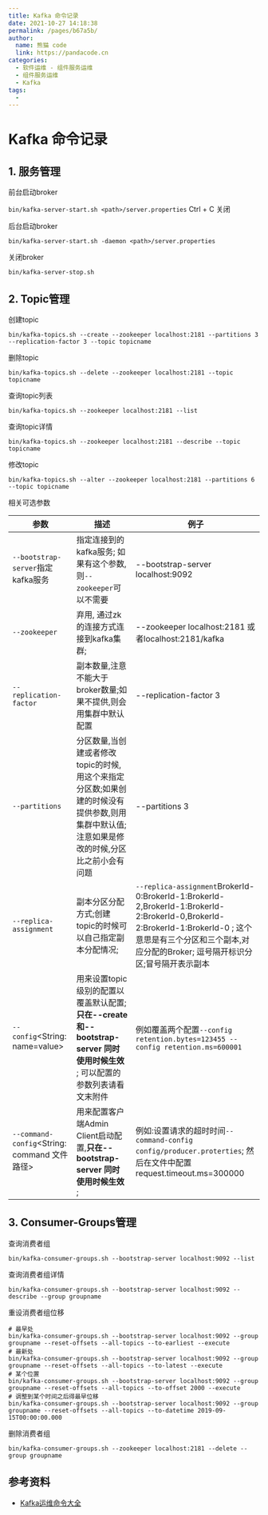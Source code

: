```yaml
---
title: Kafka 命令记录
date: 2021-10-27 14:18:38
permalink: /pages/b67a5b/
author: 
  name: 熊猫 code
  link: https://pandacode.cn
categories: 
  - 软件运维 - 组件服务运维
  - 组件服务运维
  - Kafka
tags: 
  - 
---
```

# Kafka 命令记录

## 1. 服务管理

前台启动broker

`bin/kafka-server-start.sh <path>/server.properties`
Ctrl + C 关闭

后台启动broker

`bin/kafka-server-start.sh -daemon <path>/server.properties`

关闭broker

`bin/kafka-server-stop.sh`

## 2. Topic管理

创建topic

`bin/kafka-topics.sh --create --zookeeper localhost:2181 --partitions 3 --replication-factor 3 --topic topicname`

删除topic

`bin/kafka-topics.sh --delete --zookeeper localhost:2181 --topic topicname`

查询topic列表

`bin/kafka-topics.sh --zookeeper localhost:2181 --list`

查询topic详情

`bin/kafka-topics.sh --zookeeper localhost:2181 --describe --topic topicname`

修改topic

`bin/kafka-topics.sh --alter --zookeeper localhost:2181 --partitions 6 --topic topicname`

相关可选参数

| 参数                                         | 描述                                                                                                                                         | 例子                                                                                                                                                                                                          |
| ---------------------------------------------- | ---------------------------------------------------------------------------------------------------------------------------------------------- | --------------------------------------------------------------------------------------------------------------------------------------------------------------------------------------------------------------- |
| `--bootstrap-server`指定kafka服务            | 指定连接到的kafka服务; 如果有这个参数,则`--zookeeper`可以不需要                                                                              | --bootstrap-server localhost:9092                                                                                                                                                                             |
| `--zookeeper`                                | 弃用, 通过zk的连接方式连接到kafka集群;                                                                                                       | --zookeeper localhost:2181 或者localhost:2181/kafka                                                                                                                                                           |
| `--replication-factor`                       | 副本数量,注意不能大于broker数量;如果不提供,则会用集群中默认配置                                                                              | --replication-factor 3                                                                                                                                                                                        |
| `--partitions`                               | 分区数量,当创建或者修改topic的时候,用这个来指定分区数;如果创建的时候没有提供参数,则用集群中默认值; 注意如果是修改的时候,分区比之前小会有问题 | --partitions 3                                                                                                                                                                                                |
| `--replica-assignment`                       | 副本分区分配方式;创建topic的时候可以自己指定副本分配情况;                                                                                    | `--replica-assignment`BrokerId-0:BrokerId-1:BrokerId-2,BrokerId-1:BrokerId-2:BrokerId-0,BrokerId-2:BrokerId-1:BrokerId-0 ; 这个意思是有三个分区和三个副本,对应分配的Broker; 逗号隔开标识分区;冒号隔开表示副本 |
| `--config`<String: name=value>               | 用来设置topic级别的配置以覆盖默认配置;**只在--create 和--bootstrap-server 同时使用时候生效** ; 可以配置的参数列表请看文末附件                | 例如覆盖两个配置`--config retention.bytes=123455 --config retention.ms=600001`                                                                                                                                |
| `--command-config`<String: command 文件路径> | 用来配置客户端Admin Client启动配置,**只在--bootstrap-server 同时使用时候生效** ;                                                             | 例如:设置请求的超时时间`--command-config config/producer.proterties`; 然后在文件中配置 request.timeout.ms=300000                                                                                              |


## 3. Consumer-Groups管理

查询消费者组

`bin/kafka-consumer-groups.sh --bootstrap-server localhost:9092 --list`

查询消费者组详情

`bin/kafka-consumer-groups.sh --bootstrap-server localhost:9092 --describe --group groupname`

重设消费者组位移

```shell
# 最早处
bin/kafka-consumer-groups.sh --bootstrap-server localhost:9092 --group groupname --reset-offsets --all-topics --to-earliest --execute
# 最新处
bin/kafka-consumer-groups.sh --bootstrap-server localhost:9092 --group groupname --reset-offsets --all-topics --to-latest --execute
# 某个位置
bin/kafka-consumer-groups.sh --bootstrap-server localhost:9092 --group groupname --reset-offsets --all-topics --to-offset 2000 --execute
# 调整到某个时间之后得最早位移
bin/kafka-consumer-groups.sh --bootstrap-server localhost:9092 --group groupname --reset-offsets --all-topics --to-datetime 2019-09-15T00:00:00.000
```

删除消费者组

`bin/kafka-consumer-groups.sh --zookeeper localhost:2181 --delete --group groupname`

## 参考资料

- [Kafka运维命令大全](https://www.cnblogs.com/tree1123/p/11525610.html)
